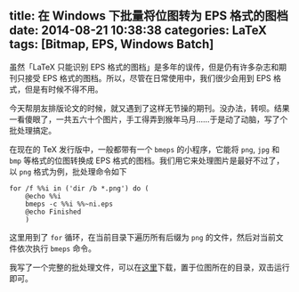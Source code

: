 title: 在 Windows 下批量将位图转为 EPS 格式的图档
date: 2014-08-21 10:38:38
categories: LaTeX
tags: [Bitmap, EPS, Windows Batch]
---

虽然「LaTeX 只能识别 EPS 格式的图档」是多年的误传，但是仍有许多杂志和期刊只接受 EPS 格式的图档。所以，尽管在日常使用中，我们很少会用到 EPS 格式，但是有时候不得不用。

今天帮朋友排版论文的时候，就又遇到了这样无节操的期刊。没办法，转呗。结果一看傻眼了，一共五六十个图片，手工得弄到猴年马月……于是动了动脑，写了个批处理搞定。

<!--more-->

在现在的 TeX 发行版中，一般都带有一个 `bmeps` 的小程序，它能将 `png`, `jpg` 和 `bmp` 等格式的位图转换成 EPS 格式的图档。我们用它来处理图片是最好不过了，以 `png` 格式为例，批处理命令如下

    for /f %%i in ('dir /b *.png') do (
        @echo %%i
        bmeps -c %%i %%~ni.eps
        @echo Finished
        )

这里用到了 `for` 循环，在当前目录下遍历所有后缀为 `png` 的文件，然后对当前文件依次执行 `bmeps` 命令。

我写了一个完整的批处理文件，可以在[这里][bat-file]下载，置于位图所在的目录，双击运行即可。

[bat-file]: /attachment/LaTeX-useful-tools/epscolor.bat

